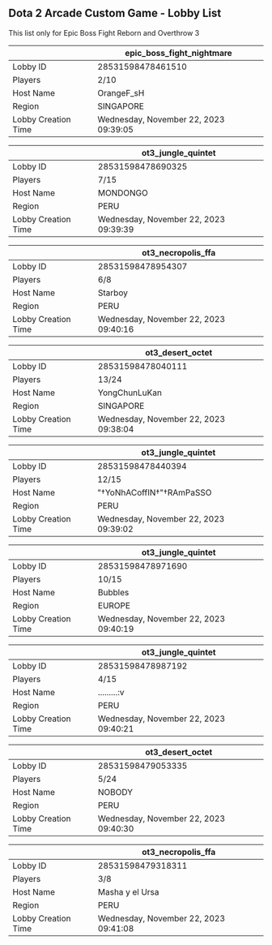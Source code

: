 ## Dota 2 Arcade Custom Game - Lobby List

This list only for Epic Boss Fight Reborn and Overthrow 3

|  | epic_boss_fight_nightmare |
| ------ | ------ |
| Lobby ID | 28531598478461510 |
| Players | 2/10 |
| Host Name | OrangeF_sH |
| Region | SINGAPORE |
| Lobby Creation Time | Wednesday, November 22, 2023 09:39:05 |


|  | ot3_jungle_quintet |
| ------ | ------ |
| Lobby ID | 28531598478690325 |
| Players | 7/15 |
| Host Name | MONDONGO |
| Region | PERU |
| Lobby Creation Time | Wednesday, November 22, 2023 09:39:39 |


|  | ot3_necropolis_ffa |
| ------ | ------ |
| Lobby ID | 28531598478954307 |
| Players | 6/8 |
| Host Name | Starboy |
| Region | PERU |
| Lobby Creation Time | Wednesday, November 22, 2023 09:40:16 |


|  | ot3_desert_octet |
| ------ | ------ |
| Lobby ID | 28531598478040111 |
| Players | 13/24 |
| Host Name | YongChunLuKan |
| Region | SINGAPORE |
| Lobby Creation Time | Wednesday, November 22, 2023 09:38:04 |


|  | ot3_jungle_quintet |
| ------ | ------ |
| Lobby ID | 28531598478440394 |
| Players | 12/15 |
| Host Name | "†YoNhACoffIN†"†RAmPaSSO |
| Region | PERU |
| Lobby Creation Time | Wednesday, November 22, 2023 09:39:02 |


|  | ot3_jungle_quintet |
| ------ | ------ |
| Lobby ID | 28531598478971690 |
| Players | 10/15 |
| Host Name | Bubbles |
| Region | EUROPE |
| Lobby Creation Time | Wednesday, November 22, 2023 09:40:19 |


|  | ot3_jungle_quintet |
| ------ | ------ |
| Lobby ID | 28531598478987192 |
| Players | 4/15 |
| Host Name | .........:v |
| Region | PERU |
| Lobby Creation Time | Wednesday, November 22, 2023 09:40:21 |


|  | ot3_desert_octet |
| ------ | ------ |
| Lobby ID | 28531598479053335 |
| Players | 5/24 |
| Host Name | NOBODY |
| Region | PERU |
| Lobby Creation Time | Wednesday, November 22, 2023 09:40:30 |


|  | ot3_necropolis_ffa |
| ------ | ------ |
| Lobby ID | 28531598479318311 |
| Players | 3/8 |
| Host Name | Masha y el Ursa |
| Region | PERU |
| Lobby Creation Time | Wednesday, November 22, 2023 09:41:08 |


